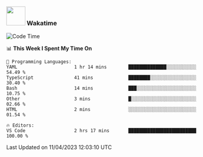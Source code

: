 ### <img src="https://media.giphy.com/media/VgCDAzcKvsR6OM0uWg/giphy.gif" width="50"> Wakatime

  <!--START_SECTION:waka-->
![Code Time](http://img.shields.io/badge/Code%20Time-1%2C357%20hrs%2040%20mins-blue)

📊 **This Week I Spent My Time On** 

```text
💬 Programming Languages: 
YAML                     1 hr 14 mins        ██████████████░░░░░░░░░░░   54.49 % 
TypeScript               41 mins             ████████░░░░░░░░░░░░░░░░░   30.40 % 
Bash                     14 mins             ███░░░░░░░░░░░░░░░░░░░░░░   10.75 % 
Other                    3 mins              █░░░░░░░░░░░░░░░░░░░░░░░░   02.66 % 
HTML                     2 mins              ░░░░░░░░░░░░░░░░░░░░░░░░░   01.54 % 

🔥 Editors: 
VS Code                  2 hrs 17 mins       █████████████████████████   100.00 % 
```


 Last Updated on 11/04/2023 12:03:10 UTC
<!--END_SECTION:waka-->

